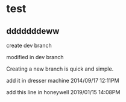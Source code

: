 test
====
dddddddeww
-----
create dev branch

modified in dev branch

Creating a new branch is quick and simple.

add it in dresser machine 2014/09/17 12:11PM

add this line in honeywell 2019/01/15 14:08PM